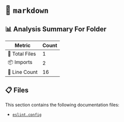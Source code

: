 # 📁 `markdown`

## 📊 Analysis Summary For Folder

| Metric | Count |
|--------|-------|
| 📁 Total Files | 1 |
| 📦 Imports | 2 |
| 🔢 Line Count | 16 |


## 📋 Files

This section contains the following documentation files:

- [`eslint.config`](./eslint.config.md)